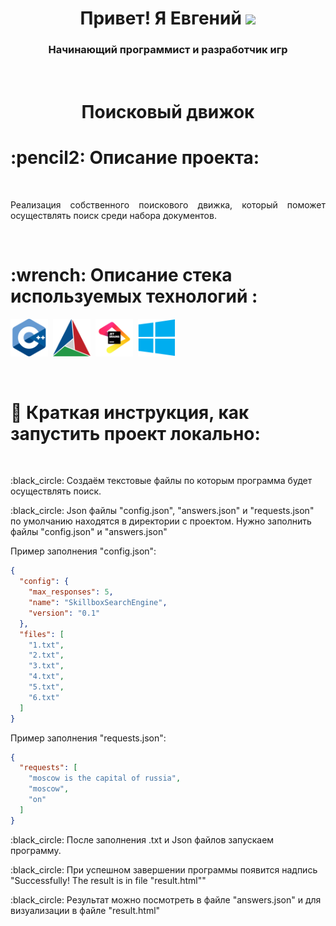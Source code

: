 <h1 align="center">Привет! Я Евгений
<img src="https://github.com/blackcater/blackcater/raw/main/images/Hi.gif" height="32"/></h1>
<h3 align="center">Начинающий программист и разработчик игр</h3>

<br><h1 align="center">Поисковый движок</br>
<h1 align="left"> :pencil2: Описание проекта:</h1>

<br><p align="justify">Реализация собственного поискового движка, который поможет осуществлять поиск среди набора документов.</p></br>

<h1 align="left"> :wrench: Описание стека используемых технологий : </h1>
<div>
  <img src="https://github.com/devicons/devicon/blob/master/icons/cplusplus/cplusplus-original.svg" title="C++" alt="C++" width="60" height="60"/>&nbsp;
  <img src="https://github.com/devicons/devicon/blob/master/icons/cmake/cmake-original.svg" title="cmake" alt="cmake" width="60" height="60"/>&nbsp;
  <img src="https://github.com/devicons/devicon/blob/master/icons/jetbrains/jetbrains-original.svg" title="jetbrains" alt="jetbrains" width="60" height="60"/>&nbsp; 
  <img src="https://github.com/devicons/devicon/blob/master/icons/windows8/windows8-original.svg" title="windows" alt="windows" width="60" height="60"/>&nbsp;   
</div>


<br><h1 align="left"> :notebook: Краткая инструкция, как запустить проект локально:</h1></br>

<p> :black_circle: Создаём текстовые файлы по которым программа будет осуществлять поиск. </p>

<p> :black_circle: Json файлы "config.json", "answers.json" и "requests.json" по умолчанию находятся в директории с проектом. Нужно заполнить файлы "config.json" и "answers.json" </p>

<p> Пример заполнения "config.json":  </p>

```Json
{
  "config": {
    "max_responses": 5,
    "name": "SkillboxSearchEngine",
    "version": "0.1"
  },
  "files": [
    "1.txt",
    "2.txt",
    "3.txt",
    "4.txt",
    "5.txt",
    "6.txt"
  ]
}
```

<p> Пример заполнения "requests.json":  </p>

```Json
{
  "requests": [
    "moscow is the capital of russia",
    "moscow",
    "on"
  ]
}
```
<p> :black_circle: После заполнения .txt и Json файлов запускаем программу. </p>

<p> :black_circle: При успешном завершении программы появится надпись "Successfully! The result is in file "result.html"" </p>

<p> :black_circle: Результат можно посмотреть в файле "answers.json" и для визуализации в файле "result.html" </p>